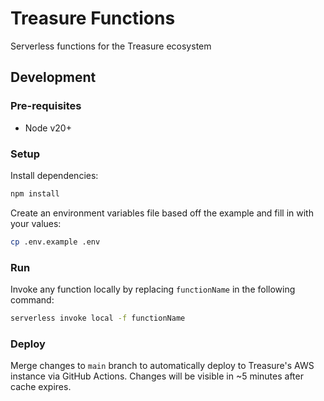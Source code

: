 # Treasure Functions

Serverless functions for the Treasure ecosystem

## Development

### Pre-requisites

- Node v20+

### Setup

Install dependencies:

```sh
npm install
```

Create an environment variables file based off the example and fill in with your values:

```sh
cp .env.example .env
```

### Run

Invoke any function locally by replacing `functionName` in the following command:

```sh
serverless invoke local -f functionName
```

### Deploy

Merge changes to `main` branch to automatically deploy to Treasure's AWS instance via GitHub Actions. Changes will be visible in ~5 minutes after cache expires.
